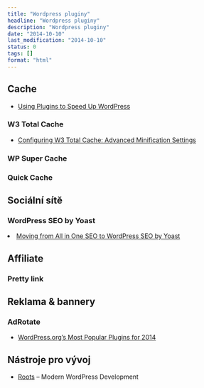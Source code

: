 ```yaml
---
title: "Wordpress pluginy"
headline: "Wordpress pluginy"
description: "Wordpress pluginy"
date: "2014-10-10"
last_modification: "2014-10-10"
status: 0
tags: []
format: "html"
---
```


<h2 id="cahce">Cache</h2>

<ul>
  <li><a href="http://code.tutsplus.com/tutorials/using-plugins-to-speed-up-wordpress--cms-22055">Using Plugins to Speed Up WordPress</a></li>
</ul>

<h3 id="total">W3 Total Cache</h3>

<ul>
  <li><a href="http://code.tutsplus.com/articles/configuring-w3-total-cache-advance-minify-settings--wp-31043">Configuring W3 Total Cache: Advanced Minification Settings</a></li>
</ul>

<h3 id="super">WP Super Cache</h3>

<h3 id="quick">Quick Cache</h3>


<h2 id="social">Sociální sítě</h2>

<h3 id="yoast">WordPress SEO by Yoast</h3>

<li><a href="http://www.sitepoint.com/all-in-one-seo-to-yoast/">Moving from All in One SEO to WordPress SEO by Yoast</a></li>


<h2 id="affiliate">Affiliate</h2>

<h3 id="pretty">Pretty link</h3>


<h2 id="reklama">Reklama &amp; bannery</h2>

<h3 id="ad-rotate">AdRotate</h3>

<ul>
  <li><a href="http://www.sitepoint.com/wordpress-orgs-most-popular-plugins-for-2014/">WordPress.org’s Most Popular Plugins for 2014</a></li>
</ul>


<h2 id="nastroje">Nástroje pro vývoj</h2>

<ul>
  <li><a href="http://roots.io/">Roots</a> – Modern WordPress Development</li>
</ul>